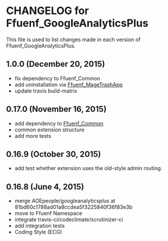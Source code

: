 # CHANGELOG for Ffuenf_GoogleAnalyticsPlus

This file is used to list changes made in each version of Ffuenf_GoogleAnalyticsPlus.

## 1.0.0 (December 20, 2015)

* fix dependency to Ffuenf_Common
* add uninstallation via [Ffuenf_MageTrashApp](https://github.com/ffuenf/Ffuenf_MageTrashApp)
* update travis build-matrix

## 0.17.0 (November 16, 2015)

* add dependency to [Ffuenf_Common](https://github.com/ffuenf/Ffuenf_Common)
* common extension structure
* add more tests

## 0.16.9 (October 30, 2015)

* add test whether extension uses the old-style admin routing.

## 0.16.8 (June 4, 2015)

* merge AOEpeople/googleanalyticsplus at 81bd60c1788ad01a8ccdea5f3225840f36f83e3b
* move to Ffuenf Namespace
* integrate travis-ci/codeclimate/scrutinizer-ci
* add integration tests
* Coding Style (ECG)